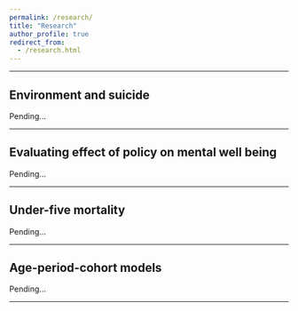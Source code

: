 ```yaml
---
permalink: /research/
title: "Research"
author_profile: true
redirect_from:
  - /research.html
---
```


------------------------------------------------------------------------

## Environment and suicide

Pending...

------------------------------------------------------------------------

## Evaluating effect of policy on mental well being

Pending...

------------------------------------------------------------------------

## Under-five mortality

Pending...

------------------------------------------------------------------------

## Age-period-cohort models

Pending...

------------------------------------------------------------------------
